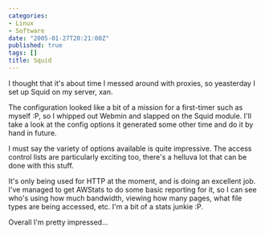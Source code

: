 ```yaml
---
categories:
- Linux
- Software
date: "2005-01-27T20:21:00Z"
published: true
tags: []
title: Squid
---
```


I thought that it's about time I messed around with proxies, so
yeasterday I set up Squid on my server, xan.

The configuration looked like a bit of a mission for a first-timer such
as myself :P, so I whipped out Webmin and slapped on the Squid module.
I'll take a look at the config options it generated some other time and
do it by hand in future.

I must say the variety of options available is quite impressive. The
access control lists are particularly exciting too, there's a helluva
lot that can be done with this stuff.

It's only being used for HTTP at the moment, and is doing an excellent
job. I've managed to get AWStats to do some basic reporting for it, so I
can see who's using how much bandwidth, viewing how many pages, what
file types are being accessed, etc. I'm a bit of a stats junkie :P.

Overall I'm pretty impressed...
